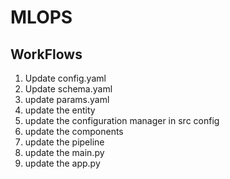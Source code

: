 # MLOPS


## WorkFlows
1) Update config.yaml
2) Update schema.yaml
3) update params.yaml
4) update the entity
5) update the configuration manager in src config
6) update the components
7) update the pipeline
8) update the main.py
9) update the app.py
